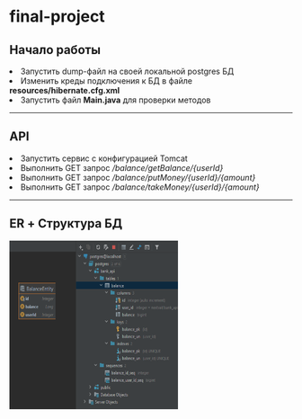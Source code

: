 <h1>final-project</h1>
<h2>Начало работы</h2>
<li>Запустить dump-файл на своей локальной postgres БД</li>
<li>Изменить креды подключения к БД в файле <b>resources/hibernate.cfg.xml</b></li>
<li>Запустить файл <b>Main.java</b> для проверки методов</li>
<hr>
<h2>API</h2>
<li>Запустить сервис с конфигурацией Tomcat</li>
<li>Выполнить GET запрос <i>/balance/getBalance/{userId}</i></li>
<li>Выполнить GET запрос <i>/balance/putMoney/{userId}/{amount}</i></li>
<li>Выполнить GET запрос <i>/balance/takeMoney/{userId}/{amount}</i></li>
<hr>
<h2>ER + Структура БД</h2>
<img src="ER_plus_structure.png" width="300" height="300" alt="ER_plus_structure">